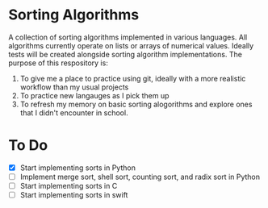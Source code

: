 # Sorting Algorithms

A collection of sorting algorithms implemented in various languages. All algorithms currently operate on lists or arrays of numerical values. Ideally tests will be created alongside sorting algorithm implementations. The purpose of this respository is:

1) To give me a place to practice using git, ideally with a more realistic workflow than my usual projects
2) To practice new langauges as I pick them up
3) To refresh my memory on basic sorting alogorithms and explore ones that I didn't encounter in school.

# To Do

- [x] Start implementing sorts in Python
- [ ] Implement merge sort, shell sort, counting sort, and radix sort in Python
- [ ] Start implementing sorts in C
- [ ] Start implementing sorts in swift
